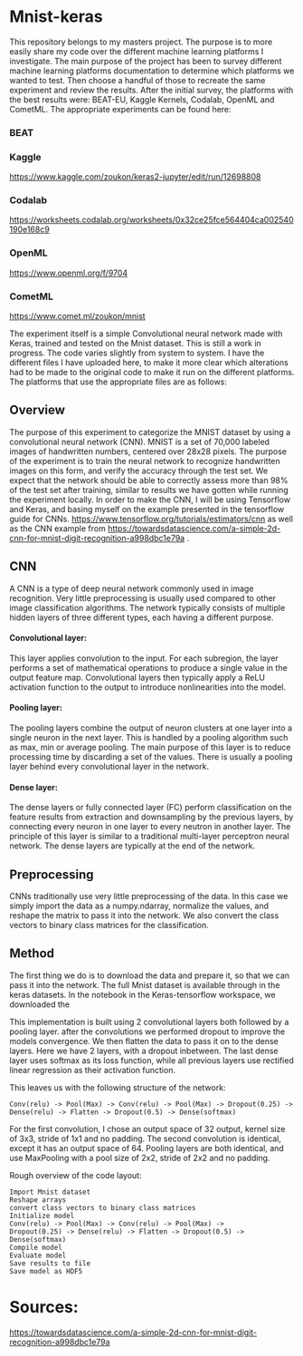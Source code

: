 # Mnist-keras
This repository belongs to my masters project. The purpose is to more easily share my code over the different machine learning platforms I investigate. The main purpose of the project has been to survey different machine learning platforms documentation to determine which platforms we wanted to test. Then choose a handful of those to recreate the same experiment and review the results. After the initial survey, the platforms with the best results were: BEAT-EU, Kaggle Kernels, Codalab, OpenML and CometML. The appropriate experiments can be found here:

### BEAT
### Kaggle
https://www.kaggle.com/zoukon/keras2-jupyter/edit/run/12698808
### Codalab
https://worksheets.codalab.org/worksheets/0x32ce25fce564404ca002540190e168c9
### OpenML
https://www.openml.org/f/9704
### CometML
https://www.comet.ml/zoukon/mnist

The experiment itself is a simple Convolutional neural network made with Keras, trained and tested on the Mnist dataset. This is still a work in progress. The code varies slightly from system to system. I have the different files I have uploaded here, to make it more clear which alterations had to be made to the original code to make it run on the different platforms. The platforms that use the appropriate files are as follows:


## Overview
The purpose of this experiment to categorize the MNIST dataset by using a convolutional neural network (CNN). MNIST is a set of 70,000 labeled images 
of handwritten numbers, centered over 28x28 pixels. The purpose of the experiment is to train the neural network to recognize handwritten images 
on this form, and verify the accuracy through the test set. We expect that the network should be able to correctly assess more than 98% 
of the test set after training, similar to results we have gotten while running the experiment locally.
In order to make the CNN, I will be using Tensorflow and Keras, and basing myself on the example presented in 
the tensorflow guide for CNNs. https://www.tensorflow.org/tutorials/estimators/cnn as well as the CNN example from 
https://towardsdatascience.com/a-simple-2d-cnn-for-mnist-digit-recognition-a998dbc1e79a .


## CNN
A CNN is a type of deep neural network commonly used in image recognition. Very little preprocessing is usually used compared to other image
classification algorithms. The network typically consists of multiple hidden layers of three different types, each having a different purpose.

#### Convolutional layer: 
This layer applies convolution to the input. 
For each subregion, the layer performs a set of mathematical operations to produce a single value in the output feature map. 
Convolutional layers then typically apply a ReLU activation function to the output to introduce nonlinearities into the model.
#### Pooling layer:
The pooling layers combine the output of neuron clusters at one layer into a single neuron in the next layer. This is handled by a pooling
algorithm such as max, min or average pooling. The main purpose of this layer is to reduce processing time by discarding a set of the values. 
There is usually a pooling layer behind every convolutional layer in the network. 
#### Dense layer:
The dense layers or fully connected layer (FC) perform classification 
on the feature results from extraction and downsampling by the previous layers,
by connecting every neuron in one layer to every neutron in another layer. The principle of this 
layer is similar to a traditional multi-layer perceptron neural network. The dense layers are typically at the end of the network.

## Preprocessing
CNNs traditionally use very little preprocessing of the data. 
In this case we simply import the data as a numpy.ndarray,
normalize the values, and reshape the matrix to pass it into the network. 
We also convert the class vectors to binary class matrices for the classification.

## Method
The first thing we do is to download the data and prepare it, so that we can pass it into the network. The full Mnist dataset is
available through in the keras datasets. In the notebook in the Keras-tensorflow workspace, we downloaded the 

This implementation is built using 2 convolutional layers both followed by a pooling layer. after the convolutions we performed
dropout to improve the models convergence. We then flatten the data to pass it on to the dense layers. Here we have 2 layers,
with a dropout inbetween. The last dense layer uses softmax as its loss function, while all previous layers use rectified linear regression as their 
activation function. 

This leaves us with the following structure of the network: 

`Conv(relu) -> Pool(Max) -> Conv(relu) -> Pool(Max) -> Dropout(0.25) -> Dense(relu) -> Flatten -> Dropout(0.5) -> Dense(softmax)`

For the first convolution, I chose an output space of 32 output, kernel size of 3x3, stride of 1x1 and no padding. 
The second convolution is identical, except it has an output space of 64. 
Pooling layers are both identical, and use MaxPooling with a pool size of 2x2, stride of 2x2 and no padding.

Rough overview of the code layout: 
```
Import Mnist dataset
Reshape arrays
convert class vectors to binary class matrices
Initialize model
Conv(relu) -> Pool(Max) -> Conv(relu) -> Pool(Max) -> 
Dropout(0.25) -> Dense(relu) -> Flatten -> Dropout(0.5) -> Dense(softmax)
Compile model
Evaluate model
Save results to file
Save model as HDF5
```

# Sources:
https://towardsdatascience.com/a-simple-2d-cnn-for-mnist-digit-recognition-a998dbc1e79a

